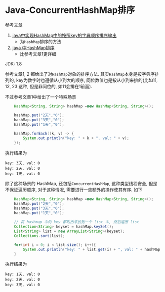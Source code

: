 # Java-ConcurrentHashMap排序

参考文章

1. [java中实现HashMap中的按照key的字典顺序排序输出](https://www.cnblogs.com/bwgang/archive/2012/08/17/2947111.html)
    - 为`HashMap`排序的方法
2. [java 中HashMap排序](https://www.cnblogs.com/520yang/articles/4437852.html)
    - 比参考文章1更详细

JDK: 1.8

参考文章1, 2 都给出了对`HashMap`对象的排序方法. 其实`HashMap`本身是按字典序排列的, key为数字时也遵循从小到大的顺序, 同位数值也是按从小到来排的(比如11, 12, 23 这种, 但是非同位的, 如11会排在1前面).

不过参考文章1中给出了一个特殊场景

```java
    HashMap<String, String> hashMap =new HashMap<String, String>();

    hashMap.put("2天","0");
    hashMap.put("3天","0");
    hashMap.put("1天","0");
    
    hashMap.forEach((k, v) -> {
        System.out.println("key: " + k + ", val: " + v);
    });
```

执行结果为

```
key: 3天, val: 0
key: 2天, val: 0
key: 1天, val: 0
```

除了这种场景的 HashMap, 还包括`ConcurrentHashMap`, 这种类型线程安全, 但是不保证遍历顺序, 对于这种情况, 需要进行一些额外的操作使其有序. 如下

```java
    HashMap<String, String> hashMap =new HashMap<String, String>();
    hashMap.put("2天","0");
    hashMap.put("3天","0");
    hashMap.put("1天","0");
    
    // 将 hashmap 中的 key 都取出来放到一个 list 中, 然后遍历 list 
    Collection<String> keyset = hashMap.keySet();
    List<String> list = new ArrayList<String>(keyset);
    Collections.sort(list);

    for(int i = 0; i < list.size(); i++){
        System.out.println("key: " + list.get(i) + ", val: " + hashMap.get(list.get(i)));
    }
```

执行结果为

```
key: 1天, val: 0
key: 2天, val: 0
key: 3天, val: 0
```
